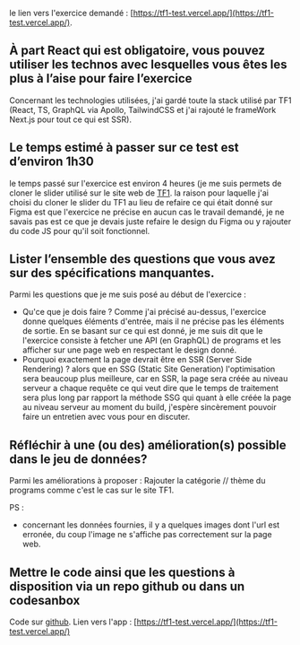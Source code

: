 le lien vers l'exercice demandé : [https://tf1-test.vercel.app/](https://tf1-test.vercel.app/).

## À part React qui est obligatoire, vous pouvez utiliser les technos avec lesquelles vous êtes les plus à l’aise pour faire l’exercice

Concernant les technologies utilisées, j'ai gardé toute la stack utilisé par TF1 (React, TS, GraphQL via Apollo, TailwindCSS et j'ai rajouté le frameWork Next.js pour tout ce qui est SSR).

## Le temps estimé à passer sur ce test est d’environ 1h30

le temps passé sur l'exercice est environ 4 heures (je me suis permets de cloner le slider utilisé sur le site web de [TF1](https://www.tf1.fr/).
la raison pour laquelle j'ai choisi du cloner le slider du TF1 au lieu de refaire ce qui était donné sur Figma est que l'exercice ne précise en aucun cas le travail demandé, je ne savais pas est ce que je devais juste refaire le design du Figma ou y rajouter du code JS pour qu'il soit fonctionnel.

## Lister l’ensemble des questions que vous avez sur des spécifications manquantes.

Parmi les questions que je me suis posé au début de l'exercice :

- Qu'ce que je dois faire ? Comme j'ai précisé au-dessus, l'exercice donne quelques éléments d'entrée, mais il ne précise pas les éléments de sortie. En se basant sur ce qui est donné, je me suis dit que le l'exercice consiste à fetcher une API (en GraphQL) de programs et les afficher sur une page web en respectant le design donné.
- Pourquoi exactement la page devrait être en SSR (Server Side Rendering) ? alors que en SSG (Static Site Generation) l'optimisation sera beaucoup plus meilleure, car en SSR, la page sera créée au niveau serveur a chaque requête ce qui veut dire que le temps de traitement sera plus long par rapport la méthode SSG qui quant à elle créée la page au niveau serveur au moment du build, j'espère sincèrement pouvoir faire un entretien avec vous pour en discuter.

## Réfléchir à une (ou des) amélioration(s) possible dans le jeu de données?

Parmi les améliorations à proposer : Rajouter la catégorie // thème du programs comme c'est le cas sur le site TF1.

PS :

- concernant les données fournies, il y a quelques images dont l'url est erronée, du coup l'image ne s'affiche pas correctement sur la page web.

## Mettre le code ainsi que les questions à disposition via un repo github ou dans un codesanbox

Code sur [github](https://github.com/mezzouhri/tf1-test).
Lien vers l'app : [https://tf1-test.vercel.app/](https://tf1-test.vercel.app/)

